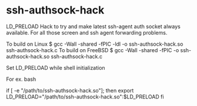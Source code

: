 ssh-authsock-hack
=================

LD_PRELOAD Hack to try and make latest ssh-agent auth socket always available.
For all those screen and ssh agent forwarding problems.

To build on Linux
 $ gcc -Wall -shared -fPIC -ldl -o ssh-authsock-hack.so ssh-authsock-hack.c
To build on FreeBSD
 $ gcc -Wall -shared -fPIC -o ssh-authsock-hack.so ssh-authsock-hack.c

Set LD_PRELOAD while shell initialization

For ex. bash

if [ -e "/path/to/ssh-authsock-hack.so"]; then
    export LD_PRELOAD="/path/to/ssh-authsock-hack.so":$LD_PRELOAD
fi
